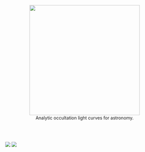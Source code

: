 <p align="center">
  <img width = "350" src="https://github.com/rodluger/starry/blob/master/starry.png?raw=true"/>
  <br>
  Analytic occultation light curves for astronomy.
  <hr style="height:30pt; visibility:hidden;" />
  <a href="https://travis-ci.org/rodluger/starry/"><img src="https://travis-ci.org/rodluger/starry.svg?branch=master"/></a>
  <a href="https://docs.google.com/viewer?url=https://github.com/rodluger/starry/raw/pdf/starry.pdf"><img src="https://img.shields.io/badge/read-the_paper-brightgreen.svg?style=flat"/></a>
</p>
